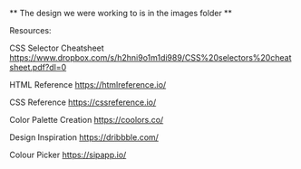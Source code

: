** The design we were working to is in the images folder **

Resources:

CSS Selector Cheatsheet
https://www.dropbox.com/s/h2hni9o1m1di989/CSS%20selectors%20cheatsheet.pdf?dl=0

HTML Reference
https://htmlreference.io/

CSS Reference
https://cssreference.io/

Color Palette Creation
https://coolors.co/

Design Inspiration
https://dribbble.com/

Colour Picker
https://sipapp.io/
